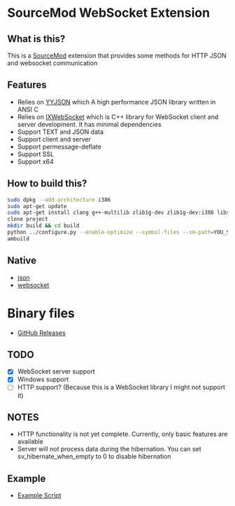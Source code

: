 # SourceMod WebSocket Extension

## What is this?
This is a [SourceMod](http://www.sourcemod.net/) extension that provides some methods for HTTP JSON and websocket communication

## Features
* Relies on [YYJSON](https://github.com/ibireme/yyjson) which A high performance JSON library written in ANSI C
* Relies on [IXWebSocket](https://github.com/machinezone/IXWebSocket) which is C++ library for WebSocket client and server development. It has minimal dependencies
* Support TEXT and JSON data
* Support client and server
* Support permessage-deflate
* Support SSL
* Support x64

## How to build this?
``` sh
sudo dpkg --add-architecture i386
sudo apt-get update
sudo apt-get install clang g++-multilib zlib1g-dev zlib1g-dev:i386 libssl-dev libssl-dev:i386
clone project
mkdir build && cd build
python ../configure.py --enable-optimize --symbol-files --sm-path=YOU_SOURCEMOD_PATH --targets=x86,x64
ambuild
```

## Native
* [json](https://github.com/ProjectSky/sm-ext-websocket/blob/main/scripting/include/websocket/yyjson.inc)
* [websocket](https://github.com/ProjectSky/sm-ext-websocket/blob/main/scripting/include/websocket/ws.inc)

# Binary files
* [GitHub Releases](https://github.com/ProjectSky/sm-ext-websocket/releases)

## TODO
- [x] WebSocket server support
- [x] Windows support
- [ ] HTTP support? (Because this is a WebSocket library I might not support it)

## NOTES
* HTTP functionality is not yet complete. Currently, only basic features are available
* Server will not process data during the hibernation. You can set sv_hibernate_when_empty to 0 to disable hibernation

## Example
* [Example Script](https://github.com/ProjectSky/sm-ext-websocket/tree/main/scripting)